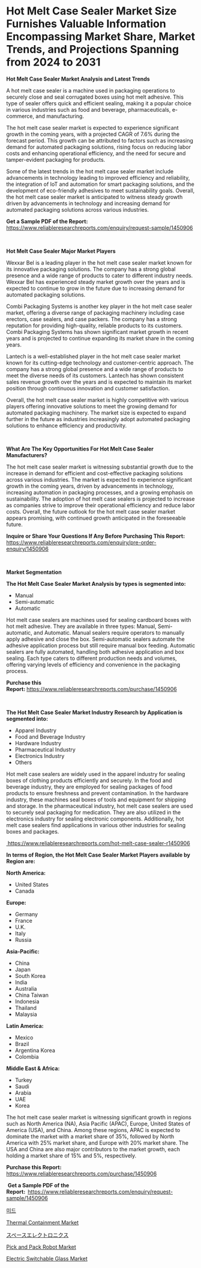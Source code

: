<p><h1>Hot Melt Case Sealer Market Size Furnishes Valuable Information Encompassing Market Share, Market Trends, and Projections Spanning from 2024 to 2031</h1></p><p><strong>Hot Melt Case Sealer Market Analysis and Latest Trends</strong></p>
<p><p>A hot melt case sealer is a machine used in packaging operations to securely close and seal corrugated boxes using hot melt adhesive. This type of sealer offers quick and efficient sealing, making it a popular choice in various industries such as food and beverage, pharmaceuticals, e-commerce, and manufacturing.</p><p>The hot melt case sealer market is expected to experience significant growth in the coming years, with a projected CAGR of 7.6% during the forecast period. This growth can be attributed to factors such as increasing demand for automated packaging solutions, rising focus on reducing labor costs and enhancing operational efficiency, and the need for secure and tamper-evident packaging for products.</p><p>Some of the latest trends in the hot melt case sealer market include advancements in technology leading to improved efficiency and reliability, the integration of IoT and automation for smart packaging solutions, and the development of eco-friendly adhesives to meet sustainability goals. Overall, the hot melt case sealer market is anticipated to witness steady growth driven by advancements in technology and increasing demand for automated packaging solutions across various industries.</p></p>
<p><strong>Get a Sample PDF of the Report:&nbsp;</strong> <a href="https://www.reliableresearchreports.com/enquiry/request-sample/1450906">https://www.reliableresearchreports.com/enquiry/request-sample/1450906</a></p>
<p>&nbsp;</p>
<p><strong>Hot Melt Case Sealer Major Market Players</strong></p>
<p><p>Wexxar Bel is a leading player in the hot melt case sealer market known for its innovative packaging solutions. The company has a strong global presence and a wide range of products to cater to different industry needs. Wexxar Bel has experienced steady market growth over the years and is expected to continue to grow in the future due to increasing demand for automated packaging solutions.</p><p>Combi Packaging Systems is another key player in the hot melt case sealer market, offering a diverse range of packaging machinery including case erectors, case sealers, and case packers. The company has a strong reputation for providing high-quality, reliable products to its customers. Combi Packaging Systems has shown significant market growth in recent years and is projected to continue expanding its market share in the coming years.</p><p>Lantech is a well-established player in the hot melt case sealer market known for its cutting-edge technology and customer-centric approach. The company has a strong global presence and a wide range of products to meet the diverse needs of its customers. Lantech has shown consistent sales revenue growth over the years and is expected to maintain its market position through continuous innovation and customer satisfaction.</p><p>Overall, the hot melt case sealer market is highly competitive with various players offering innovative solutions to meet the growing demand for automated packaging machinery. The market size is expected to expand further in the future as industries increasingly adopt automated packaging solutions to enhance efficiency and productivity.</p></p>
<p>&nbsp;</p>
<p><strong>What Are The Key Opportunities For Hot Melt Case Sealer Manufacturers?</strong></p>
<p><p>The hot melt case sealer market is witnessing substantial growth due to the increase in demand for efficient and cost-effective packaging solutions across various industries. The market is expected to experience significant growth in the coming years, driven by advancements in technology, increasing automation in packaging processes, and a growing emphasis on sustainability. The adoption of hot melt case sealers is projected to increase as companies strive to improve their operational efficiency and reduce labor costs. Overall, the future outlook for the hot melt case sealer market appears promising, with continued growth anticipated in the foreseeable future.</p></p>
<p><strong>Inquire or Share Your Questions If Any Before Purchasing This Report:</strong> <a href="https://www.reliableresearchreports.com/enquiry/pre-order-enquiry/1450906">https://www.reliableresearchreports.com/enquiry/pre-order-enquiry/1450906</a></p>
<p>&nbsp;</p>
<p><strong>Market Segmentation</strong></p>
<p><strong>The Hot Melt Case Sealer Market Analysis by types is segmented into:</strong></p>
<p><ul><li>Manual</li><li>Semi-automatic</li><li>Automatic</li></ul></p>
<p><p>Hot melt case sealers are machines used for sealing cardboard boxes with hot melt adhesive. They are available in three types: Manual, Semi-automatic, and Automatic. Manual sealers require operators to manually apply adhesive and close the box. Semi-automatic sealers automate the adhesive application process but still require manual box feeding. Automatic sealers are fully automated, handling both adhesive application and box sealing. Each type caters to different production needs and volumes, offering varying levels of efficiency and convenience in the packaging process.</p></p>
<p><strong>Purchase this Report:&nbsp;</strong><a href="https://www.reliableresearchreports.com/purchase/1450906">https://www.reliableresearchreports.com/purchase/1450906</a></p>
<p>&nbsp;</p>
<p><strong>The Hot Melt Case Sealer Market Industry Research by Application is segmented into:</strong></p>
<p><ul><li>Apparel Industry</li><li>Food and Beverage Industry</li><li>Hardware Industry</li><li>Pharmaceutical Industry</li><li>Electronics Industry</li><li>Others</li></ul></p>
<p><p>Hot melt case sealers are widely used in the apparel industry for sealing boxes of clothing products efficiently and securely. In the food and beverage industry, they are employed for sealing packages of food products to ensure freshness and prevent contamination. In the hardware industry, these machines seal boxes of tools and equipment for shipping and storage. In the pharmaceutical industry, hot melt case sealers are used to securely seal packaging for medication. They are also utilized in the electronics industry for sealing electronic components. Additionally, hot melt case sealers find applications in various other industries for sealing boxes and packages.</p></p>
<p><a href="https://www.reliableresearchreports.com/hot-melt-case-sealer-r1450906">&nbsp;https://www.reliableresearchreports.com/hot-melt-case-sealer-r1450906</a></p>
<p><strong>In terms of Region, the Hot Melt Case Sealer Market Players available by Region are:</strong></p>
<p>
    <p> <strong> North America: </strong>
        <ul>
            <li>United States</li>
            <li>Canada</li>
        </ul>
        </p> 
    <p> <strong> Europe: </strong>
        <ul>
            <li>Germany</li>
            <li>France</li>
            <li>U.K.</li>
            <li>Italy</li>
            <li>Russia</li>
        </ul>
        </p> 
    <p> <strong> Asia-Pacific: </strong>
        <ul>
            <li>China</li>
            <li>Japan</li>
            <li>South Korea</li>
            <li>India</li>
            <li>Australia</li>
            <li>China Taiwan</li>
            <li>Indonesia</li>
            <li>Thailand</li>
            <li>Malaysia</li>
        </ul>
        </p> 
    <p> <strong> Latin America: </strong>
        <ul>
            <li>Mexico</li>
            <li>Brazil</li>
            <li>Argentina Korea</li>
            <li>Colombia</li>
        </ul>
        </p> 
    <p> <strong> Middle East & Africa: </strong>
        <ul>
            <li>Turkey</li>
            <li>Saudi</li>
            <li>Arabia</li>
            <li>UAE</li>
            <li>Korea</li>
        </ul>
    </p>
    </p>
<p><p>The hot melt case sealer market is witnessing significant growth in regions such as North America (NA), Asia Pacific (APAC), Europe, United States of America (USA), and China. Among these regions, APAC is expected to dominate the market with a market share of 35%, followed by North America with 25% market share, and Europe with 20% market share. The USA and China are also major contributors to the market growth, each holding a market share of 15% and 5%, respectively.</p></p>
<p><strong>Purchase this Report: </strong><a href="https://www.reliableresearchreports.com/purchase/1450906">https://www.reliableresearchreports.com/purchase/1450906</a></p>
<p>&nbsp;<strong>Get a Sample PDF of the Report:&nbsp;&nbsp;</strong><a href="https://www.reliableresearchreports.com/enquiry/request-sample/1450906">https://www.reliableresearchreports.com/enquiry/request-sample/1450906</a></p>
<p><strong></strong></p>
<p><p><a href="https://medium.com/@arthuralety6767836754/%EB%A7%A4%EB%93%9C-%EC%8B%9C%EC%9E%A5-%EC%8B%9C%EC%9E%A5-cagr-%EC%8B%9C%EC%9E%A5-%ED%8A%B8%EB%A0%8C%EB%93%9C-%EB%B0%8F-%EC%84%B1%EC%9E%A5-%EC%A0%84%EB%9E%B5%EC%97%90-%EB%8C%80%ED%95%9C-%ED%86%B5%EC%B0%B0%EB%A0%A5-e3a99e38b618">미드</a></p><p><a href="https://github.com/cecuraprangm/Market-Research-Report-List-2/blob/main/thermal-containment-market.md">Thermal Containment Market</a></p><p><a href="https://medium.com/@linabernier2023/%E5%AE%87%E5%AE%99%E3%82%A8%E3%83%AC%E3%82%AF%E3%83%88%E3%83%AD%E3%83%8B%E3%82%AF%E3%82%B9%E5%B8%82%E5%A0%B4%E5%88%86%E6%9E%90-%E3%81%9D%E3%81%AEcagr-%E5%B8%82%E5%A0%B4%E3%82%BB%E3%82%B0%E3%83%A1%E3%83%B3%E3%83%86%E3%83%BC%E3%82%B7%E3%83%A7%E3%83%B3-%E3%81%8A%E3%82%88%E3%81%B3%E3%82%B0%E3%83%AD%E3%83%BC%E3%83%90%E3%83%AB%E7%94%A3%E6%A5%AD%E3%81%AE%E6%A6%82%E8%A6%81-6880c520caf3">スペースエレクトロニクス</a></p><p><a href="https://github.com/fiixsa/Market-Research-Report-List-2/blob/main/pick-and-pack-robot-market.md">Pick and Pack Robot Market</a></p><p><a href="https://issuu.com/reportprime-2/docs/electric-switchable-glass-market-size-2030.pptx">Electric Switchable Glass Market</a></p></p>